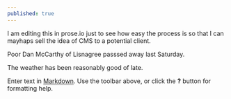 ```yaml
---
published: true
---
```

I am editing this in prose.io just to see how easy the process is so that I can mayhaps sell the idea of CMS to a potential client.

Poor Dan McCarthy of Lisnagree passsed away last Saturday.

The weather has been reasonably good of late.

Enter text in [Markdown](http://daringfireball.net/projects/markdown/). Use the toolbar above, or click the **?** button for formatting help.
